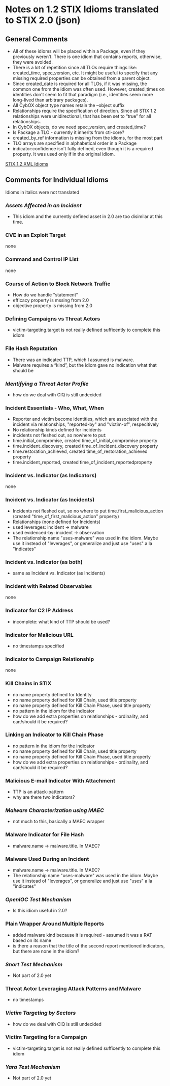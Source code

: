 # Notes on 1.2 STIX Idioms translated to STIX 2.0 (json)

## General Comments
* All of these idioms will be placed within a Package, even if they previously weren’t.  There is one idiom that contains reports, otherwise, they were avoided.
* There is a lot of repetition since all TLOs require things like: created_time, spec_version, etc.  It might be useful to specify that any missing required properties can be obtained from a parent object.
* Since created_date is required for all TLOs, if it was missing, the common one from the idiom was often used.  However, created_times on identities don't seem to fit that paradigm (i.e., identities seem more long-lived than arbitrary packages).
* All CybOX object type names retain the –object suffix
* Relationships require the specification of direction. Since all STIX 1.2 relationships were unidirectional, that has been set to “true” for all relationships.
* In CybOX objects, do we need spec_version, and created_time?
* Is Package a TLO - currently it inherits from cti-core?
* created_by_ref information is missing from the idioms, for the most part 
* TLO arrays are specified in alphabetical order in a Package
* indicator:confidence isn't fully defined, even though it is a required property.  It was used only if in the original idiom.

[STIX 1.2 XML Idioms](http://stixproject.github.io/documentation/idioms/)

## Comments for Individual Idioms

Idioms in italics were not translated

### *Assets Affected in an Incident*
* This idiom and the currently defined asset in 2.0 are too disimilar at this time.

### CVE in an Exploit Target
none

### Command and Control IP List
none

### Course of Action to Block Network Traffic
* How do we handle "statement"
* efficacy property is mssing from 2.0
* objective property is missing from 2.0
    
### Defining Campaigns vs Threat Actors
* victim-targeting.target is not really defined sufficently to complete this idiom
    
### File Hash Reputation
* There was an indicated TTP, which I assumed is malware.
* Malware requires a “kind”, but the idiom gave no indication what that should be

### *Identifying a Threat Actor Profile*
* how do we deal with CIQ is still undecided

### Incident Essentials - Who, What, When
* Reporter and victim become identities, which are associated with the incident via relationships, "reported-by" and "victim-of", respecitively
* No relationship kinds defined for incidents
* incidents not fleshed out, so nowhere to put:
 * time.initial_compromise, created time_of_initial_compromise property
 * time.incident_discovery, created time_of_incident_discovery property
 * time.restoration_achieved, created time_of_restoration_achieved property
 * time.incident_reported, created time_of_incident_reportedproperty
    
### Incident vs. Indicator (as Indicators)
none

### Incident vs. Indicator (as Incidents)
* Incidents not fleshed out, so no where to put time.first_malicious_action (created "time_of_first_malicious_action" property)
* Relationships (none defined for Incidents)
 * used leverages: incident -> malware
 * used evidenced-by: incident -> observation
* The relationship name "uses-malware" was used in the idiom.  Maybe use it instead of "leverages", or generalize and just use "uses" a la "indicates"
        
### Incident vs. Indicator (as both)
* same as Incident vs. Indicator (as Incidents)

### Incident with Related Observables
none

### Indicator for C2 IP Address
* incomplete: what kind of TTP should be used?
    
### Indicator for Malicious URL
* no timestamps specified
    
### Indicator to Campaign Relationship
none

### Kill Chains in STIX
* no name property defined for Identity
* no name property defined for Kill Chain, used title property
* no name property defined for Kill Chain Phase, used title property
* no pattern in the idiom for the indicator
* how do we add extra properties on relationships - ordinality, and can/should it be required?

### Linking an Indicator to Kill Chain Phase
* no pattern in the idiom for the indicator
* no name property defined for Kill Chain, used title property 
* no name property defined for Kill Chain Phase, used title property 
* how do we add extra properties on relationships - ordinality, and can/should it be required?
    
### Malicious E-mail Indicator With Attachment
* TTP is an attack-pattern
* why are there two indicators?

### *Malware Characterization using MAEC*
* not much to this, basically a MAEC wrapper
    
### Malware Indicator for File Hash
* malware.name -> malware.title. In MAEC?

### Malware Used During an Incident
* malware.name -> malware.title. In MAEC?
* The relationship name "uses-malware" was used in the idiom.  Maybe use it instead of "leverages", or generalize and just use "uses" a la "indicates"
    
### *OpenIOC Test Mechanism*
* Is this idiom useful in 2.0?

### Plain Wrapper Around Multiple Reports
* added malware kind because it is required - assumed it was a RAT based on its name
* is there a reason that the title of the second report mentioned indicators, but there are none in the idiom?
    
### *Snort Test Mechanism*
* Not part of 2.0 yet

### Threat Actor Leveraging Attack Patterns and Malware
* no timestamps

### *Victim Targeting by Sectors*
* how do we deal with CIQ is still undecided

### Victim Targeting for a Campaign
* victim-targeting.target is not really defined sufficently to complete this idiom
    
### *Yara Test Mechanism*
* Not part of 2.0 yet

